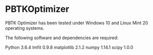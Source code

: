 # PBTKOptimizer

PBTK Optimizer has been tested under Windows 10 and Linux Mint 20 operating systems.

The following software and dependencies are required:

Python 3.6.4
lmfit 0.9.8
matplotlib 2.1.2
numpy 1.14.1
scipy 1.0.0

